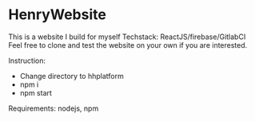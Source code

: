 # HenryWebsite
This is a website I build for myself
Techstack: ReactJS/firebase/GitlabCI
Feel free to clone and test the website on your own if you are interested.

Instruction:
+ Change directory to hhplatform
+ npm i
+ npm start

Requirements: nodejs, npm
